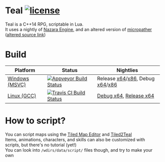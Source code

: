 # Teal [![license](https://img.shields.io/badge/license-MIT-blue.svg?style=plastic)](https://github.com/S6066/Teal/blob/master/LICENSE)

Teal is a C++14 RPG, scriptable in Lua.   
It uses a nightly of [Nazara Engine](https://github.com/DigitalPulseSoftware/NazaraEngine), and an altered version of [micropather](https://github.com/leethomason/MicroPather) ([altered source link](https://github.com/S6066/Teal/tree/master/extlibs/src/micropather))

# Build
Platform       | Status          | Nightlies
-------------- | --------------- | ------------------
[Windows (MSVC)](https://ci.appveyor.com/project/S6066/teal) | [![Appveyor Build Status](https://ci.appveyor.com/api/projects/status/github/S6066/Teal?branch=luacomponents&svg=true)](https://ci.appveyor.com/project/S6066/teal) | Release [x64](https://ci.appveyor.com/api/projects/S6066/Teal/artifacts/build%2Fresult%2FTeal.7z?branch=luacomponents&job=Environment:+CONFIG=Release,+SUFFIXDLL=.dll,+SUFFIXLIB=.lib,+PLATFORM=x64,+PLATFORMNAME=x64)/[x86](https://ci.appveyor.com/api/projects/S6066/Teal/artifacts/build%2Fresult%2FTeal.7z?branch=luacomponents&job=Environment:+CONFIG=Release,+SUFFIXDLL=.dll,+SUFFIXLIB=.lib,+PLATFORM=x86,+PLATFORMNAME=Win32), Debug [x64](https://ci.appveyor.com/api/projects/S6066/Teal/artifacts/build%2Fresult%2FTeal.7z?branch=luacomponents&job=Environment:+CONFIG=Debug,+SUFFIXDLL=-d.dll,+SUFFIXLIB=-d.lib,+PLATFORM=x64,+PLATFORMNAME=x64)/[x86](https://ci.appveyor.com/api/projects/S6066/Teal/artifacts/build%2Fresult%2FTeal.7z?branch=luacomponents&job=Environment:+CONFIG=Debug,+SUFFIXDLL=-d.dll,+SUFFIXLIB=-d.lib,+PLATFORM=x86,+PLATFORMNAME=Win32)
[Linux (GCC)](https://travis-ci.org/S6066/Teal) | [![Travis CI Build Status](https://travis-ci.org/S6066/Teal.svg?branch=luacomponents)](https://travis-ci.org/S6066/Teal) | [Debug x64](https://github.com/S6066/Teal-binaries/tree/travis-luacomponents-debug-x64), [Release x64](https://github.com/S6066/Teal-binaries/tree/travis-luacomponents-release-x64)

# How to script?
You can script maps using the [Tiled Map Editor](http://mapeditor.org) and [Tiled2Teal](https://github.com/S6066/tiled2teal)  
Items, animations, characters, and skills can also be customized with scripts, but there's no tutorial (yet!)  
You can look into `/wdirs/data/script/` files though, and try to make your own